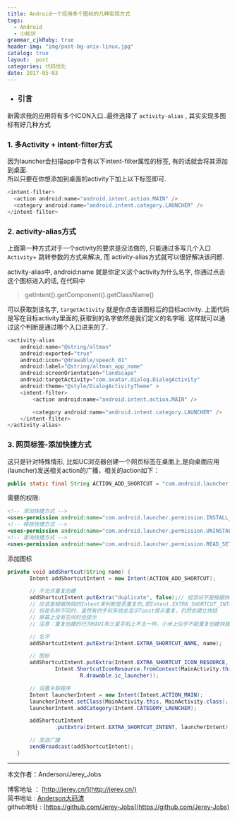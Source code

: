 ```yaml
---
title: Android一个应用多个图标的几种实现方式
tags:
  - Android
  - 小知识
grammar_cjkRuby: true
header-img: "img/post-bg-unix-linux.jpg"
catalog: true
layout:  post
categories: 代码优化
date: 2017-05-03
---
```


- ### 引言
新需求我的应用将有多个ICON入口..最终选择了 `activity-alias` , 其实实现多图标有好几种方式

### 1. 多Activity + intent-filter方式

因为launcher会扫描app中含有以下intent-filter属性的标签, 有的话就会将其添加到桌面.<br>
所以只要在你想添加到桌面的activity下加上以下标签即可.

``` java
<intent-filter>
  <action android:name="android.intent.action.MAIN" />
  <category android:name="android.intent.category.LAUNCHER" />
</intent-filter>
```

### 2. activity-alias方式

上面第一种方式对于一个activity的要求是没法做的, 只能通过多写几个入口`Activity`+ 跳转参数的方式来解决, 而  activity-alias方式就可以很好解决该问题.

 activity-alias中, android:name 就是你定义这个activity为什么名字, 你通过点击这个图标进入的话, 在代码中

> getIntent().getComponent().getClassName()

可以获取到该名字, `targetActivity` 就是你点击该图标后的目标activity. 上面代码是写在目标activity里面的,获取到的名字依然是我们定义的名字哦. 这样就可以通过这个判断是通过哪个入口进来的了.

``` java
<activity-alias
    android:name="@string/altman"
    android:exported="true"
    android:icon="@drawable/speech_01"
    android:label="@string/altman_app_name"
    android:screenOrientation="landscape"
    android:targetActivity="com.avatar.dialog.DialogActivity"
    android:theme="@style/DialogActivityTheme" >
    <intent-filter>
        <action android:name="android.intent.action.MAIN" />

        <category android:name="android.intent.category.LAUNCHER" />
    </intent-filter>
</activity-alias>
```

### 3. 网页标签-添加快捷方式

这只是针对特殊情形, 比如UC浏览器创建一个网页标签在桌面上,是向桌面应用(launcher)发送相关action的广播，相关的action如下：
``` java
public static final String ACTION_ADD_SHORTCUT = "com.android.launcher.action.INSTALL_SHORTCUT";
```
需要的权限:
``` xml
<!-- 添加快捷方式 -->
<uses-permission android:name="com.android.launcher.permission.INSTALL_SHORTCUT" />
<!-- 移除快捷方式 -->
<uses-permission android:name="com.android.launcher.permission.UNINSTALL_SHORTCUT" />
<!-- 查询快捷方式 -->
<uses-permission android:name="com.android.launcher.permission.READ_SETTINGS" />
```

添加图标

``` java
private void addShortcut(String name) {
       Intent addShortcutIntent = new Intent(ACTION_ADD_SHORTCUT);

       // 不允许重复创建
       addShortcutIntent.putExtra("duplicate", false);// 经测试不是根据快捷方式的名字判断重复的
       // 应该是根据快链的Intent来判断是否重复的,即Intent.EXTRA_SHORTCUT_INTENT字段的value
       // 但是名称不同时，虽然有的手机系统会显示Toast提示重复，仍然会建立快链
       // 屏幕上没有空间时会提示
       // 注意：重复创建的行为MIUI和三星手机上不太一样，小米上似乎不能重复创建快捷方式

       // 名字
       addShortcutIntent.putExtra(Intent.EXTRA_SHORTCUT_NAME, name);

       // 图标
       addShortcutIntent.putExtra(Intent.EXTRA_SHORTCUT_ICON_RESOURCE,
               Intent.ShortcutIconResource.fromContext(MainActivity.this,
                       R.drawable.ic_launcher));

       // 设置关联程序
       Intent launcherIntent = new Intent(Intent.ACTION_MAIN);
       launcherIntent.setClass(MainActivity.this, MainActivity.class);
       launcherIntent.addCategory(Intent.CATEGORY_LAUNCHER);

       addShortcutIntent
               .putExtra(Intent.EXTRA_SHORTCUT_INTENT, launcherIntent);

       // 发送广播
       sendBroadcast(addShortcutIntent);
   }
```

----------
本文作者：Anderson/Jerey_Jobs

博客地址   ： [http://jerey.cn/](http://jerey.cn/)<br>
简书地址   :  [Anderson大码渣](http://www.jianshu.com/users/016a5ba708a0/latest_articles)<br>
github地址 :  [https://github.com/Jerey-Jobs](https://github.com/Jerey-Jobs)
